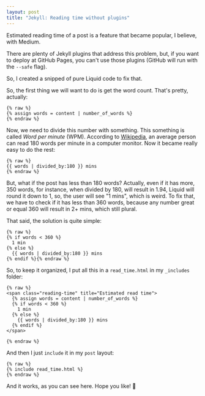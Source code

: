```yaml
---
layout: post
title: "Jekyll: Reading time without plugins"
---
```


Estimated reading time of a post is a feature that became popular, I believe,
with Medium.

There are plenty of Jekyll plugins that address this problem, but, if you
want to deploy at GitHub Pages, you can't use those plugins (GitHub will run
with the `--safe` flag).

So, I created a snipped of pure Liquid code to fix that.

So, the first thing we will want to do is get the word count. That's pretty,
actually:

```liquid
{% raw %}
{% assign words = content | number_of_words %}
{% endraw %}
```

Now, we need to divide this number with something. This something is called
_Word per minute_ (WPM). According to [Wikipedia][wpm], an average person
can read 180 words per minute in a computer monitor. Now it became really easy
to do the rest:

```liquid
{% raw %}
{{ words | divided_by:180 }} mins
{% endraw %}
```

But, what if the post has less than 180 words? Actually, even if it has more,
350 words, for instance, when divided by 180, will result in 1.94, Liquid will
round it down to 1, so, the user will see "1 mins", which is weird.
To fix that, we have to check if it has less than 360 words, because any
number great or equal 360 will result in 2+ mins, which still plural.

That said, the solution is quite simple:

```liquid
{% raw %}
{% if words < 360 %}
  1 min
{% else %}
  {{ words | divided_by:180 }} mins
{% endif %}{% endraw %}
```

So, to keep it organized, I put all this in a `read_time.html` in my `_includes`
folder:

```liquid
{% raw %}
<span class="reading-time" title="Estimated read time">
  {% assign words = content | number_of_words %}
  {% if words < 360 %}
    1 min
  {% else %}
    {{ words | divided_by:180 }} mins
  {% endif %}
</span>

{% endraw %}
```

And then I just `include` it in my `post` layout:

```liquid
{% raw %}
{% include read_time.html %}
{% endraw %}
```

And it works, as you can see here. Hope you like! :beers:

[wpm]: http://en.wikipedia.org/wiki/Words_per_minute
